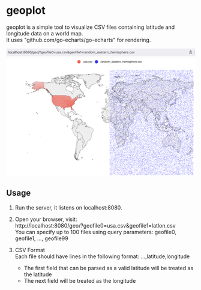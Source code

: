 # geoplot

geoplot is a simple tool to visualize CSV files containing latitude and longitude data on a world map.  
It uses "github.com/go-echarts/go-echarts" for rendering.

![geoplot](demo.png)

## Usage

1. Run the server, it listens on localhost:8080.

2. Open your browser, visit:     
   http://localhost:8080/geo/?geofile0=usa.csv&geofile1=latlon.csv  
   You can specify up to 100 files using query parameters: geofile0, geofile1, ..., geofile99

3. CSV Format  
   Each file should have lines in the following format: ...,latitude,longitude
   - The first field that can be parsed as a valid latitude will be treated as the latitude  
   - The next field will be treated as the longitude
